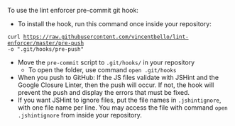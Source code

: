 To use the lint enforcer pre-commit git hook:
- To install the hook, run this command once inside your repository:

<code>curl https://raw.githubusercontent.com/vincentbello/lint-enforcer/master/pre-push -o ".git/hooks/pre-push"</code>
- Move the <code>pre-commit</code> script to <code>.git/hooks/</code> in your repository
    - To open the folder, use command <code>open .git/hooks</code>
- When you push to GitHub: If the JS files validate with JSHint and the Google Closure Linter, then the push will occur. If not, the hook will prevent the push and display the errors that must be fixed.
- If you want JSHint to ignore files, put the file names in <code>.jshintignore</code>, with one file name per line. You may access the file with command <code>open .jshintignore</code> from inside your repository.

